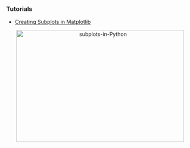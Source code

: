 ### Tutorials

- [Creating Subplots in Matplotlib](https://python-course.eu/numerical-programming/creating-subplots-in-matplotlib.php)


<p align="center">
  <a href="https://python-course.eu/numerical-programming/creating-subplots-in-matplotlib.php">
         <img src="https://user-images.githubusercontent.com/15319503/165600695-d58abf3e-082f-4732-930f-6ce2ff5c60c5.png" 
              width="450" height="300" alt="subplots-in-Python"/>
      </a>
</p>




